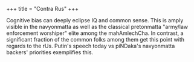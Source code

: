 +++
title = "Contra Rus"
+++

Cognitive bias can deeply eclipse IQ and common sense. This is amply visible in the navyonmatta as well as the classical pretonmatta "army/law enforcement worshiper" elite among the mahAmlechCha. In contrast, a significant fraction of the common folks among them get this point with regards to the rUs. Putin's speech today vs piNDaka's navyonmatta backers' priorities exemplifies this.